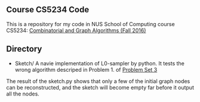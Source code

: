 ## Course CS5234 Code
This is a repository for my code in NUS School of Computing course CS5234: [Combinatorial and Graph Algorithms (Fall 2016)](http://www.comp.nus.edu.sg/~gilbert/CS5234/)

## Directory

* Sketch/
A navie implementation of L0-sampler by python. It tests the wrong algorithm descriped in Problem 1. of [Problem Set 3](chrome-extension://ikhdkkncnoglghljlkmcimlnlhkeamad/pdf-viewer/web/viewer.html?file=http%3A%2F%2Fwww.comp.nus.edu.sg%2F~gilbert%2FCS5234%2F2016%2Fpsets%2Fpset3.pdf) 

The result of the sketch.py shows that only a few of the initial graph nodes can be reconstructed, and the sketch will become empty far before it output all the nodes.
